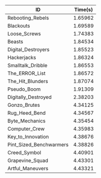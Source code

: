 |ID|Time(s)|
|-|-|
|Rebooting_Rebels|1.65962|
|Blackouts|1.69589|
|Loose_Screws|1.74383|
|Beasts|1.84534|
|Digital_Destroyers|1.85523|
|Hackerjacks|1.86324|
|Smalltalk_Dribble|1.86553|
|The_ERROR_List|1.86572|
|The_Hit_Blunders|1.87074|
|Pseudo_Boom|1.91309|
|Digitally_Destroyed|2.38203|
|Gonzo_Brutes|4.34125|
|Rug_Heed_Bend|4.34567|
|Byte_Mechanics|4.35454|
|Computer_Crew|4.35983|
|Key_to_Innovation|4.38676|
|Pint_Sized_Benchwarmers|4.38826|
|Creed_Symbol|4.40901|
|Grapevine_Squad|4.43301|
|Artful_Maneuvers|4.43321|
